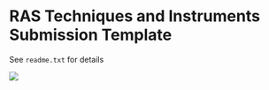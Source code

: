 # RAS Techniques and Instruments Submission Template

See `readme.txt` for details

![](https://ras.ac.uk/sites/default/files/2021-10/RASTI%20cover%20final.jpg)
